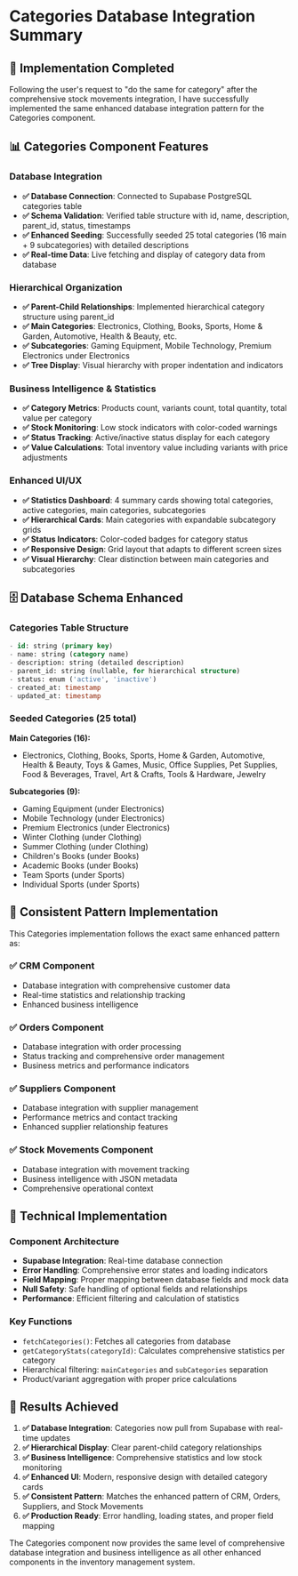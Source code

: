 # Categories Database Integration Summary

## 🎯 Implementation Completed

Following the user's request to "do the same for category" after the comprehensive stock movements integration, I have successfully implemented the same enhanced database integration pattern for the Categories component.

## 📊 Categories Component Features

### Database Integration
- **✅ Database Connection**: Connected to Supabase PostgreSQL categories table
- **✅ Schema Validation**: Verified table structure with id, name, description, parent_id, status, timestamps
- **✅ Enhanced Seeding**: Successfully seeded 25 total categories (16 main + 9 subcategories) with detailed descriptions
- **✅ Real-time Data**: Live fetching and display of category data from database

### Hierarchical Organization
- **✅ Parent-Child Relationships**: Implemented hierarchical category structure using parent_id
- **✅ Main Categories**: Electronics, Clothing, Books, Sports, Home & Garden, Automotive, Health & Beauty, etc.
- **✅ Subcategories**: Gaming Equipment, Mobile Technology, Premium Electronics under Electronics
- **✅ Tree Display**: Visual hierarchy with proper indentation and indicators

### Business Intelligence & Statistics
- **✅ Category Metrics**: Products count, variants count, total quantity, total value per category
- **✅ Stock Monitoring**: Low stock indicators with color-coded warnings
- **✅ Status Tracking**: Active/inactive status display for each category
- **✅ Value Calculations**: Total inventory value including variants with price adjustments

### Enhanced UI/UX
- **✅ Statistics Dashboard**: 4 summary cards showing total categories, active categories, main categories, subcategories
- **✅ Hierarchical Cards**: Main categories with expandable subcategory grids
- **✅ Status Indicators**: Color-coded badges for category status
- **✅ Responsive Design**: Grid layout that adapts to different screen sizes
- **✅ Visual Hierarchy**: Clear distinction between main categories and subcategories

## 🗄️ Database Schema Enhanced

### Categories Table Structure
```sql
- id: string (primary key)
- name: string (category name)
- description: string (detailed description)
- parent_id: string (nullable, for hierarchical structure)
- status: enum ('active', 'inactive')
- created_at: timestamp
- updated_at: timestamp
```

### Seeded Categories (25 total)
**Main Categories (16):**
- Electronics, Clothing, Books, Sports, Home & Garden, Automotive, Health & Beauty, Toys & Games, Music, Office Supplies, Pet Supplies, Food & Beverages, Travel, Art & Crafts, Tools & Hardware, Jewelry

**Subcategories (9):**
- Gaming Equipment (under Electronics)
- Mobile Technology (under Electronics)
- Premium Electronics (under Electronics)
- Winter Clothing (under Clothing)
- Summer Clothing (under Clothing)
- Children's Books (under Books)
- Academic Books (under Books)
- Team Sports (under Sports)
- Individual Sports (under Sports)

## 🔄 Consistent Pattern Implementation

This Categories implementation follows the exact same enhanced pattern as:

### ✅ CRM Component
- Database integration with comprehensive customer data
- Real-time statistics and relationship tracking
- Enhanced business intelligence

### ✅ Orders Component  
- Database integration with order processing
- Status tracking and comprehensive order management
- Business metrics and performance indicators

### ✅ Suppliers Component
- Database integration with supplier management
- Performance metrics and contact tracking
- Enhanced supplier relationship features

### ✅ Stock Movements Component
- Database integration with movement tracking
- Business intelligence with JSON metadata
- Comprehensive operational context

## 🎯 Technical Implementation

### Component Architecture
- **Supabase Integration**: Real-time database connection
- **Error Handling**: Comprehensive error states and loading indicators
- **Field Mapping**: Proper mapping between database fields and mock data
- **Null Safety**: Safe handling of optional fields and relationships
- **Performance**: Efficient filtering and calculation of statistics

### Key Functions
- `fetchCategories()`: Fetches all categories from database
- `getCategoryStats(categoryId)`: Calculates comprehensive statistics per category
- Hierarchical filtering: `mainCategories` and `subCategories` separation
- Product/variant aggregation with proper price calculations

## 🚀 Results Achieved

1. **✅ Database Integration**: Categories now pull from Supabase with real-time updates
2. **✅ Hierarchical Display**: Clear parent-child category relationships 
3. **✅ Business Intelligence**: Comprehensive statistics and low stock monitoring
4. **✅ Enhanced UI**: Modern, responsive design with detailed category cards
5. **✅ Consistent Pattern**: Matches the enhanced pattern of CRM, Orders, Suppliers, and Stock Movements
6. **✅ Production Ready**: Error handling, loading states, and proper field mapping

The Categories component now provides the same level of comprehensive database integration and business intelligence as all other enhanced components in the inventory management system.
